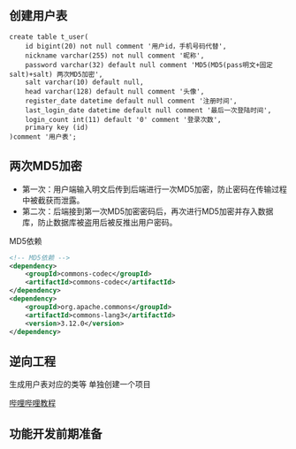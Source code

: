 
## 创建用户表

```mysql
create table t_user(  
    id bigint(20) not null comment '用户id，手机号码代替',  
    nickname varchar(255) not null comment '昵称',  
    password varchar(32) default null comment 'MD5(MD5(pass明文+固定salt)+salt) 两次MD5加密',  
    salt varchar(10) default null,  
    head varchar(128) default null comment '头像',  
    register_date datetime default null comment '注册时间',  
    last_login_date datetime default null comment '最后一次登陆时间',  
    login_count int(11) default '0' comment '登录次数',  
    primary key (id)  
)comment '用户表';
```

## 两次MD5加密

- 第一次：用户端输入明文后传到后端进行一次MD5加密，防止密码在传输过程中被截获而泄露。
- 第二次：后端接到第一次MD5加密密码后，再次进行MD5加密并存入数据库，防止数据库被盗用后被反推出用户密码。

MD5依赖
```xml
<!-- MD5依赖 -->  
<dependency>  
    <groupId>commons-codec</groupId>  
    <artifactId>commons-codec</artifactId>  
</dependency>  
<dependency>  
    <groupId>org.apache.commons</groupId>  
    <artifactId>commons-lang3</artifactId>  
    <version>3.12.0</version>  
</dependency>
```

## 逆向工程

生成用户表对应的类等
单独创建一个项目

<a href="https://www.bilibili.com/video/BV1sf4y1L7KE/?p=6&spm_id_from=333.880.my_history.page.click&vd_source=af81110f03b36030c4e03e8b474c86ec">哔哩哔哩教程</a>

## 功能开发前期准备


